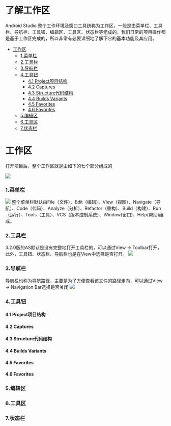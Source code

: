 # 了解工作区 <!-- omit in toc -->
Android Studio 整个工作环境及窗口工具统称为工作区，一般是由菜单栏、工具栏、导航栏、工具钮、编辑区、工具区、状态栏等组成的。我们日常的项目操作都是基于工作区完成的，所以非常有必要详细地了解下它的基本功能及其应用。 
- [工作区](#工作区)
    - [1.菜单栏](#1菜单栏)
    - [2.工具栏](#2工具栏)
    - [3.导航栏](#3导航栏)
    - [4.工具钮](#4工具钮)
      - [4.1 Project项目结构](#41-project项目结构)
      - [4.2 Captures](#42-captures)
      - [4.3 Structure代码结构](#43-structure代码结构)
      - [4.4 Builds Variants](#44-builds-variants)
      - [4.5 Favorites](#45-favorites)
      - [4.6 Favorites](#46-favorites)
    - [5.编辑区](#5编辑区)
    - [6.工具区](#6工具区)
    - [7.状态栏](#7状态栏)
# 工作区
打开项目后，整个工作区就是由如下的七个部分组成的

![](https://brian-1258565516.cos.ap-guangzhou.myqcloud.com/img/工作区.png)

### 1.菜单栏
![](https://brian-1258565516.cos.ap-guangzhou.myqcloud.com/img/菜单栏1.png)
整个菜单栏默认由File（文件）、Edit（编辑）、View（视图）、Navigate（导航）、Code（代码）、Analyze（分析）、Refactor（重构）、Build（构建）、Run（运行）、Tools（工具）、VCS（版本控制系统）、Window(窗口)、Help(帮助)组成。
### 2.工具栏
3.2.0版的AS默认是没有完整地打开工具栏的，可以通过View → Toolbar打开，此外，工具钮、状态栏、导航栏也是在View中选择是否打开。
![](https://brian-1258565516.cos.ap-guangzhou.myqcloud.com/img/工具栏解释.png)

### 3.导航栏
导航栏也称为导航路径，主要是为了方便查看该文件的路径走向，可以通过View → Navigation Bar选择是否关闭
![](https://brian-1258565516.cos.ap-guangzhou.myqcloud.com/img/导航栏.png)

### 4.工具钮
#### 4.1 Project项目结构
#### 4.2 Captures
#### 4.3 Structure代码结构
#### 4.4 Builds Variants
#### 4.5 Favorites
#### 4.6 Favorites


### 5.编辑区
### 6.工具区
### 7.状态栏

